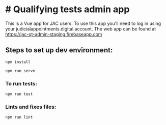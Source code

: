 # # Qualifying tests admin app

This is a Vue app for JAC users. To use this app you'll need to log in using your judicialappointments.digital account.
The web app can be found at https://jac-qt-admin-staging.firebaseapp.com

## Steps to set up dev environment:
```
npm install
```
```
npm run serve
```

### To run tests:
```
npm run test
```

### Lints and fixes files:
```
npm run lint
```
